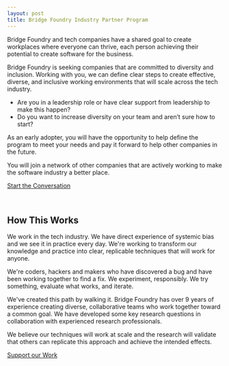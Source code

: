 ```yaml
---
layout: post
title: Bridge Foundry Industry Partner Program
---
```


Bridge Foundry and tech companies have a shared goal to create workplaces where everyone can thrive, each person achieving their potential to create software for the business.

Bridge Foundry is seeking companies that are committed to diversity and inclusion.  Working with you, we can define clear steps to create effective, diverse, and inclusive working environments that will scale across the tech industry.

* Are you in a leadership role or have clear support from leadership to make this happen?
* Do you want to increase diversity on your team and aren’t sure how to start?

As an early adopter, you will have the opportunity to help define the program to meet your needs and pay it forward to help other companies in the future.

You will join a network of other companies that are actively working to make the software industry a better place.

<p>
<div>
<a href="signup" class="btn">Start the Conversation</a>
</div>
</p>

<p>&nbsp;</p>

## How This Works

We work in the tech industry. We have direct experience of systemic bias
and we see it in practice every day. We're working to transform our knowledge
and practice into clear, replicable techniques that will work for anyone.

We're coders, hackers and makers who have discovered a bug and have been
working together to find a fix.  We experiment, responsibly. We try something,
evaluate what works, and iterate.

We've created this path by walking it. Bridge Foundry has over 9 years of
experience creating diverse, collaborative teams who work together toward a
common goal. We have developed some key research questions in collaboration
with experienced research professionals.

We believe our techniques will work at scale and the research will validate
that others can replicate this approach and achieve the intended effects.

<a href="/sponsor" class="btn">Support our Work</a>

<p>&nbsp;</p>
<p>&nbsp;</p>
<p>&nbsp;</p>
<p>&nbsp;</p>



